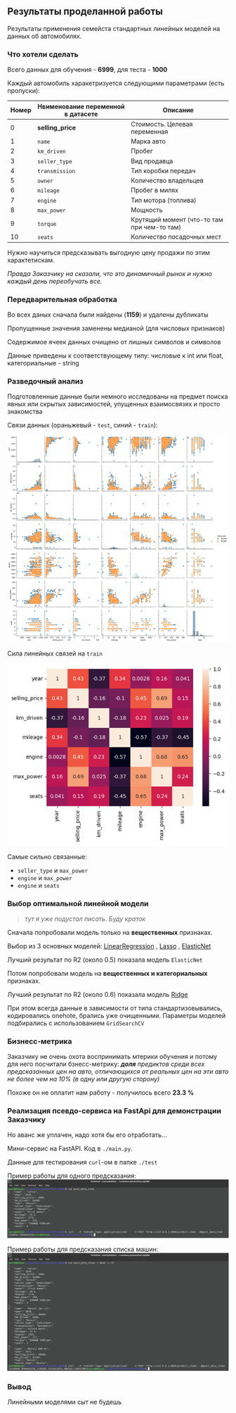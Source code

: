 ## Результаты проделанной работы

Результаты применения семейста стандартных линейных моделей на данных об автомобилях.


### Что хотели сделать


Всего данных для обучения - **6999**, для теста - **1000**

Каждый автомобиль харакетризуется следующими параметрами (есть пропуски):


| Номер | Нвименование переменной в датасете | Описание                                    |
|-------|------------------------------------|---------------------------------------------|
| 0     | **selling_price**                  | Стоимость. Целевая переменная               |
| 1     | `name`                             | Марка авто                                  |
| 2     | `km_driven`                        | Пробег                                      |
| 3     | `seller_type`                      | Вид продавца                                |
| 4     | `transmission`                     | Тип коробки передач                         |
| 5     | `owner`                            | Количество владельцев                       |
| 6     | `mileage`                          | Пробег в милях                              |
| 7     | `engine`                           | Тип мотора (топлива)                        |
| 8     | `max_power`                        | Мощность                                    |
| 9     | `torque`                           | Крутящий момент (что-то там при чем-то там) |
| 10    | `seats`                            | Количество посадочных мест                  |

Нужно научиться предсказывать выгодную цену продажи по этим характетискам. 

*Правда Заказчику на сказали, что это динамичный рынок и нужно каждый день переобучать все.*

### Передварительная обработка

Во всех даных сначала были найдены (**1159**) и удалены дубликаты

Пропущенные значения заменены медианой (для числовых признаков)

Содержимое ячеек данных очищено от лишных символов и символов

Данные приведены к соответствующему типу: числовые к int или float, категориальные - string

### Разведочный анализ

Подготовленные данные были немного исследованы на предмет поиска явных или скрытых зависимостей, упущенных взаимосвязях и просто знакомства

Связи данных (ораньжевый - `test`, синий - `train`):

![example](./img/eda.png)

Сила линейных связей на `train`

![example](./img/cor.png)

Самые сильно связанные:
- `seller_type` и  `max_power` 
- `engine` и `max_power`  
- `engine` и `seats`  


### Выбор оптимальной линейной модели 

>*тут я уже подустал писать. Буду краток*

Сначала попробовали модель только на **вещественных** признаках.

Выбор из 3 основных моделей: [LinearRegression](https://scikit-learn.org/stable/modules/generated/sklearn.linear_model.LinearRegression.html#sklearn.linear_model.LinearRegression) ,  [Lasso](https://scikit-learn.org/stable/modules/generated/sklearn.linear_model.Lasso.html) ,   [ElasticNet](https://scikit-learn.org/stable/modules/generated/sklearn.linear_model.ElasticNet.html) 


Лучший результат по R2 (около 0.5) показала модель `ElasticNet`


Потом попробовали модель  на **вещественных и категориальных** признаках.

Лучший результат по R2 (около 0.6) показала модель  [Ridge](https://scikit-learn.org/stable/modules/generated/sklearn.linear_model.Ridge.html) 


При этом всегда данные в зависимости от типа стандартизовывалиcь, кодировались onehote, брались уже очищенными. Параметры моделей подбирались с использованием `GridSearchCV` 

### Бизнесс-метрика

Заказчику не очень охота воспринимать мтерики обучения и потому для него посчитали бзнесс-метрику: ***доля** предиктов среди всех предсказанных цен на авто, отличающихся от реальных цен на эти авто не более чем на 10% (в одну или другую сторону)*


Похоже он не оплатит нам работу  - получилось всего  **23.3 %**
### Реализация псевдо-сервиса на FastApi для демонстрации Заказчику

Но аванс же уплачен, надо хотя бы его отработать...

Мини-сервис на FastAPI. Код в `./main.py`.

Данные для тестирования `curl`-ом в папке `./test`

Пример работы для одного предсказания:
![example](./img/img_item.png)

Пример работы для предсказания списка машин:
![example](./img/img_items.png)



### Вывод

Линейными моделями сыт не будешь 







